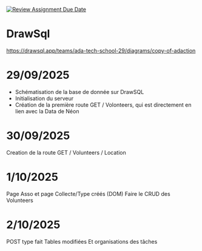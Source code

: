 [![Review Assignment Due Date](https://classroom.github.com/assets/deadline-readme-button-22041afd0340ce965d47ae6ef1cefeee28c7c493a6346c4f15d667ab976d596c.svg)](https://classroom.github.com/a/FQw970Td)

# DrawSql
https://drawsql.app/teams/ada-tech-school-29/diagrams/copy-of-adaction


# 29/09/2025
- Schématisation de la base de donnée sur DrawSQL
- Initialisation du serveur
- Création de la première route GET / Volonteers, qui est directement en lien avec la Data de Néon

# 30/09/2025
Creation de la route GET / Volunteers / Location

# 1/10/2025
Page Asso et page Collecte/Type créés (DOM)
Faire le CRUD des Volunteers

# 2/10/2025
POST type fait
Tables modifiées
Et organisations des tâches